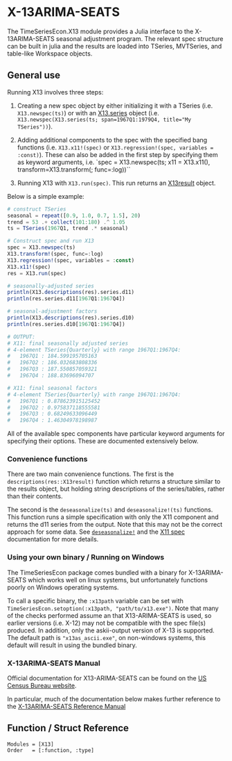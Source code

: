 
# X-13ARIMA-SEATS
The TimeSeriesEcon.X13 module provides a Julia interface to the X-13ARIMA-SEATS seasonal adjustment program. The relevant spec structure can be built in julia and the results are loaded into TSeries, MVTSeries, and table-like Workspace objects.

## General use
Running X13 involves three steps:

1. Creating a new spec object by either initializing it with a TSeries (i.e. `X13.newspec(ts)`) or with an [X13.series](#TimeSeriesEcon.X13.series-Union{Tuple{TSeries{F,%20T}%20where%20T<:Number},%20Tuple{F}}%20where%20F<:Frequency) object (i.e. `X13.newspec(X13.series(ts; span=1967Q1:1979Q4, title="My TSeries"))`).

2. Adding additional components to the spec with the specified bang functions (i.e. `X13.x11!(spec)` or `X13.regression!(spec, variables = :const)`). These can also be added in the first step by specifying them as keyword arguments, i.e. `spec = X13.newspec(ts; x11 = X13.x11(), transform=X13.transform(; func=:log))``

3. Running X13 with `X13.run(spec)`. This run returns an [X13result](#TimeSeriesEcon.X13.X13result) object.

Below is a simple example:

```julia 
# construct TSeries
seasonal = repeat([0.9, 1.0, 0.7, 1.5], 20)
trend = 53 .+ collect(101:180) .^ 1.05
ts = TSeries(1967Q1, trend .* seasonal)

# Construct spec and run X13
spec = X13.newspec(ts)
X13.transform!(spec, func=:log)
X13.regression!(spec, variables = :const)
X13.x11!(spec)
res = X13.run(spec)

# seasonally-adjusted series
println(X13.descriptions(res).series.d11)
println(res.series.d11[1967Q1:1967Q4])

# seasonal-adjustment factors
println(X13.descriptions(res).series.d10)
println(res.series.d10[1967Q1:1967Q4])

# OUTPUT:
# X11: final seasonally adjusted series
# 4-element TSeries{Quarterly} with range 1967Q1:1967Q4:
#   1967Q1 : 184.599195705163
#   1967Q2 : 186.032683808336
#   1967Q3 : 187.550857059321
#   1967Q4 : 188.83696094707

# X11: final seasonal factors
# 4-element TSeries{Quarterly} with range 1967Q1:1967Q4:
#   1967Q1 : 0.878623915125452
#   1967Q2 : 0.975837118555581
#   1967Q3 : 0.68249633096449
#   1967Q4 : 1.46304978198987
```

All of the available spec components have particular keyword arguments for specifying their options. These are documented extensively below.

### Convenience functions
There are two main convenience functions. The first is the `descriptions(res::X13result)` function which returns a structure similar to the results object, but holding string descriptions of the series/tables, rather than their contents.

The second is the `deseasonalize(ts)` and `deseasonalize!(ts)` functions. This function runs a simple specification with only the X11 component and returns the d11 series from the output. Note that this may not be the correct approach for some data. See [`deseasonalize!`](#TimeSeriesEcon.X13.deseasonalize!-Tuple{TSeries}) and the [X11 spec](#TimeSeriesEcon.X13.x11-Tuple{}) documentation for more details.

### Using your own binary / Running on Windows
The TimeSeriesEcon package comes bundled with a binary for X-13ARIMA-SEATS which works well on linux systems, but unfortunately functions poorly on Windows operating systems.

To call a specific binary, the `:x13path` variable can be set with `TimeSeriesEcon.setoption(:x13path, "path/to/x13.exe")`. Note that many of the checks performed assume an that X13-ARIMA-SEATS is used, so earlier versions (i.e. X-12) may not be compatible with the spec file(s) produced. In addition, only the askii-output version of X-13 is supported. The default path is `"x13as_ascii.exe"`, on non-windows systems, this default will result in using the bundled binary.

### X-13ARIMA-SEATS Manual
Official documentation for X13-ARIMA-SEATS can be found on the [US Census Bureau website](https://www.census.gov/data/software/x13as.References.html#par_list_410459519).

In particular, much of the documentation below makes further reference to the [X-13ARIMA-SEATS Reference Manual](https://www2.census.gov/software/x-13arima-seats/x-13-data/documentation/docx13as.pdf)


## Function / Struct Reference
```@autodocs
Modules = [X13]
Order   = [:function, :type]
```